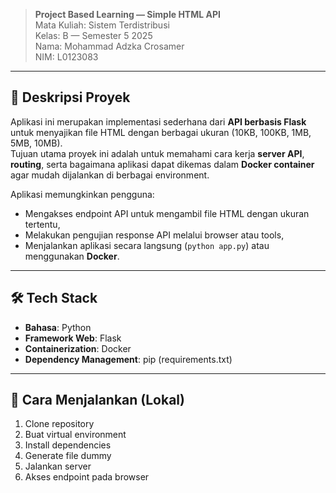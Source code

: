 > **Project Based Learning — Simple HTML API**  
> Mata Kuliah: Sistem Terdistribusi  
> Kelas: B — Semester 5 2025  
> Nama: Mohammad Adzka Crosamer  
> NIM: L0123083

---

## 📌 Deskripsi Proyek

Aplikasi ini merupakan implementasi sederhana dari **API berbasis Flask** untuk menyajikan file HTML dengan berbagai ukuran (10KB, 100KB, 1MB, 5MB, 10MB).  
Tujuan utama proyek ini adalah untuk memahami cara kerja **server API**, **routing**, serta bagaimana aplikasi dapat dikemas dalam **Docker container** agar mudah dijalankan di berbagai environment.

Aplikasi memungkinkan pengguna:
- Mengakses endpoint API untuk mengambil file HTML dengan ukuran tertentu,
- Melakukan pengujian response API melalui browser atau tools,
- Menjalankan aplikasi secara langsung (`python app.py`) atau menggunakan **Docker**.

---

## 🛠️ Tech Stack

- **Bahasa**: Python  
- **Framework Web**: Flask  
- **Containerization**: Docker  
- **Dependency Management**: pip (requirements.txt)  

---

## 🚀 Cara Menjalankan (Lokal)

1. Clone repository
2. Buat virtual environment
3. Install dependencies
4. Generate file dummy
5. Jalankan server
6. Akses endpoint pada browser
